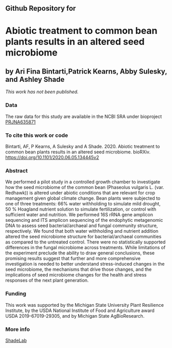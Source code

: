 ## Github Repository for
# Abiotic treatment to common bean plants results in an altered seed microbiome 
## by Ari Fina Bintarti,Patrick Kearns, Abby Sulesky, and Ashley Shade


<i>This work has not been published.</i>


### Data
The raw data for this study are available in the NCBI SRA under bioproject [PRJNA635871](https://www.ncbi.nlm.nih.gov/bioproject/?term=PRJNA635871)


### To cite this work or code
Bintarti, AF, P Kearns, A Sulesky and A Shade.  2020.  Abiotic treatment to common bean plants results in an altered seed microbiome.  bioRXiv.  https://doi.org/10.1101/2020.06.05.134445v2 


### Abstract
We performed a pilot study in a controlled growth chamber to investigate how the seed microbiome of the common bean (Phaseolus vulgaris L. (var. Redhawk)) is altered under abiotic conditions that are relevant for crop management given global climate change. Bean plants were subjected to one of three treatments: 66% water withholding to simulate mild drought, 50 % Hoagland nutrient solution to simulate fertilization, or control with sufficient water and nutrition. We performed 16S rRNA gene amplicon sequencing and ITS amplicon sequencing of the endophytic metagenomic DNA to assess seed bacterial/archaeal and fungal community structure, respectively. We found that both water withholding and nutrient addition altered the seed microbiome structure for bacterial/archaeal communities as compared to the untreated control. There were no statistically supported differences in the fungal microbiome across treatments. While limitations of the experiment preclude the ability to draw general conclusions, these promising results suggest that further and more comprehensive investigation is needed to better understand stress-induced changes in the seed microbiome, the mechanisms that drive those changes, and the implications of seed microbiome changes for the health and stress responses of the next plant generation.

### Funding
This work was supported by the Michigan State University Plant Resilience Institute, by the USDA National Institute of Food and Agriculture award USDA 2019-67019-29305, and by Michigan State AgBioResearch. 

### More info
[ShadeLab](http://ashley17061.wixsite.com/shadelab/home)

